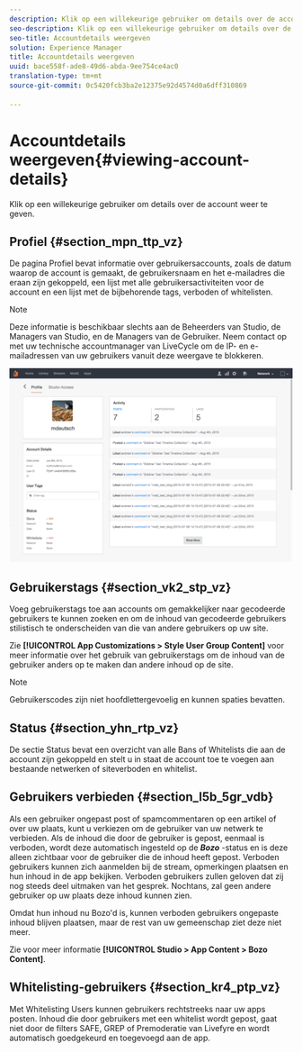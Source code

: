 ```yaml
---
description: Klik op een willekeurige gebruiker om details over de account weer te geven.
seo-description: Klik op een willekeurige gebruiker om details over de account weer te geven.
seo-title: Accountdetails weergeven
solution: Experience Manager
title: Accountdetails weergeven
uuid: bace558f-ade8-49d6-abda-9ee754ce4ac0
translation-type: tm+mt
source-git-commit: 0c5420fcb3ba2e12375e92d4574d0a6dff310869

---
```



# Accountdetails weergeven{#viewing-account-details}

Klik op een willekeurige gebruiker om details over de account weer te geven.

## Profiel {#section_mpn_ttp_vz}

De pagina Profiel bevat informatie over gebruikersaccounts, zoals de datum waarop de account is gemaakt, de gebruikersnaam en het e-mailadres die eraan zijn gekoppeld, een lijst met alle gebruikersactiviteiten voor de account en een lijst met de bijbehorende tags, verboden of whitelisten.

>[!NOTE]
>
>Deze informatie is beschikbaar slechts aan de Beheerders van Studio, de Managers van Studio, en de Managers van de Gebruiker. Neem contact op met uw technische accountmanager van LiveCycle om de IP- en e-mailadressen van uw gebruikers vanuit deze weergave te blokkeren.

![](assets/UsersProfile-1024x699.png)

## Gebruikerstags {#section_vk2_stp_vz}

Voeg gebruikerstags toe aan accounts om gemakkelijker naar gecodeerde gebruikers te kunnen zoeken en om de inhoud van gecodeerde gebruikers stilistisch te onderscheiden van die van andere gebruikers op uw site.

Zie **[!UICONTROL App Customizations > Style User Group Content]** voor meer informatie over het gebruik van gebruikerstags om de inhoud van de gebruiker anders op te maken dan andere inhoud op de site.

>[!NOTE]
>
>Gebruikerscodes zijn niet hoofdlettergevoelig en kunnen spaties bevatten.

## Status {#section_yhn_rtp_vz}

De sectie Status bevat een overzicht van alle Bans of Whitelists die aan de account zijn gekoppeld en stelt u in staat de account toe te voegen aan bestaande netwerken of siteverboden en whitelist.

## Gebruikers verbieden {#section_l5b_5gr_vdb}

Als een gebruiker ongepast post of spamcommentaren op een artikel of over uw plaats, kunt u verkiezen om de gebruiker van uw netwerk te verbieden. Als de inhoud die door de gebruiker is gepost, eenmaal is verboden, wordt deze automatisch ingesteld op de ***Bozo*** -status en is deze alleen zichtbaar voor de gebruiker die de inhoud heeft gepost. Verboden gebruikers kunnen zich aanmelden bij de stream, opmerkingen plaatsen en hun inhoud in de app bekijken. Verboden gebruikers zullen geloven dat zij nog steeds deel uitmaken van het gesprek. Nochtans, zal geen andere gebruiker op uw plaats deze inhoud kunnen zien.

Omdat hun inhoud nu Bozo&#39;d is, kunnen verboden gebruikers ongepaste inhoud blijven plaatsen, maar de rest van uw gemeenschap ziet deze niet meer.

Zie voor meer informatie **[!UICONTROL Studio > App Content > Bozo Content]**.

## Whitelisting-gebruikers {#section_kr4_ptp_vz}

Met Whitelisting Users kunnen gebruikers rechtstreeks naar uw apps posten. Inhoud die door gebruikers met een whitelist wordt gepost, gaat niet door de filters SAFE, GREP of Premoderatie van Livefyre en wordt automatisch goedgekeurd en toegevoegd aan de app.
